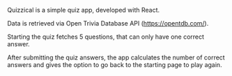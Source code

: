 Quizzical is a simple quiz app, developed with React.

Data is retrieved via Open Trivia Database API (https://opentdb.com/). 

Starting the quiz fetches 5 questions, that can only have one correct answer.

After submitting the quiz answers, the app calculates the number of correct answers and gives the option to go back to the starting page to play again.



